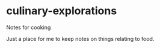 # culinary-explorations
Notes for cooking

Just a place for me to keep notes on things relating to food.
